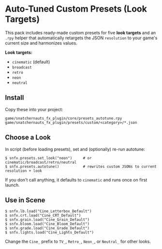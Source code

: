 # Auto-Tuned Custom Presets (Look Targets)

This pack includes ready-made custom presets for five **look targets** and an `.rpy` helper that
automatically retargets the JSON `resolution` to your game's current size and harmonizes values.

**Look targets:**
- `cinematic` (default)
- `broadcast`
- `retro`
- `neon`
- `neutral`

## Install
Copy these into your project:
```
game/snatchernauts_fx_plugin/core/presets_autotune.rpy
game/snatchernauts_fx_plugin/presets/custom/<category>/*.json
```

## Choose a Look
In script (before loading presets), set and (optionally) re-run autotune:
```renpy
$ snfx.presets.set_look("neon")     # or cinematic/broadcast/retro/neutral
$ snfx.presets.autotune()           # rewrites custom JSONs to current resolution + look
```

If you don't call anything, it defaults to `cinematic` and runs once on first launch.

## Use in Scene
```renpy
$ snfx.lb.load("Cine_Letterbox_Default")
$ snfx.crt.load("Cine_CRT_Default")
$ snfx.grain.load("Cine_Grain_Default")
$ snfx.bloom.load("Cine_Bloom_Default")
$ snfx.grade.load("Cine_Grade_Default")
$ snfx.lights.load("Cine_Lights_Default")
```
Change the `Cine_` prefix to `TV_`, `Retro_`, `Neon_`, or `Neutral_` for other looks.
